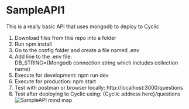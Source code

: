 # SampleAPI1
This is a really basic API that uses mongodb to deploy to Cyclic
1. Download files from this repo into a folder
2. Run npm install
3. Go to the config folder and create a file named .env
4. Add line to the .env file:
<br/> DB_STRING={Mongodb connection string which includes collection name}
5. Execute for development: npm run dev
5. Execute for production: npm start
6. Test with postman or browser locally: http://localhost:3000/questions
6. Test after deploying to Cyclic using: {Cyclic address here}/questions
![SampleAPI mind map](https://coggle.it/diagram/Y-n4l5QtDmLlSY7D/t/sampleapi/3bd32ad14c64370b09a0fd6558edff250f39288610cb1032670f255ddd0933ff "SampleAPI Mind Map")
